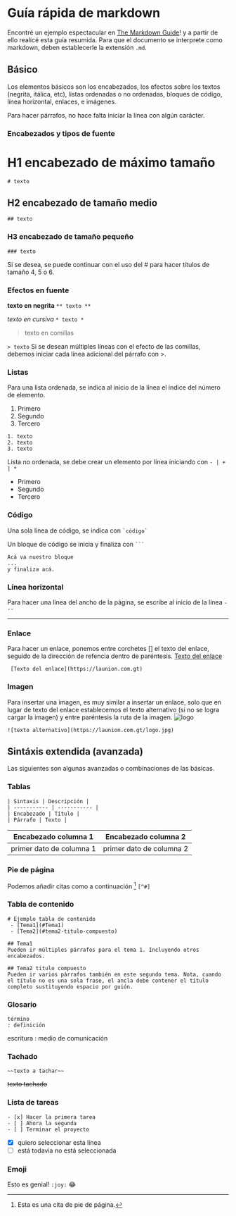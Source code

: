 # Guía rápida de markdown

Encontré un ejemplo espectacular en [The Markdown Guide](https://www.markdownguide.org)! y a partir de ello realicé esta guía resumida. Para que el documento se interprete como markdown, deben establecerle la extensión `.md`.

## Básico

Los elementos básicos son los encabezados, los efectos sobre los textos (negrita, itálica, etc), listas ordenadas o no ordenadas, bloques de código, línea horizontal, enlaces, e imágenes.

Para hacer párrafos, no hace falta iniciar la línea con algún carácter.

### Encabezados y tipos de fuente

# H1 encabezado de máximo tamaño
`# texto`
## H2 encabezado de tamaño medio
`## texto`
### H3 encabezado de tamaño pequeño
`### texto`

Si se desea, se puede continuar con el uso del # para hacer títulos de tamaño 4, 5 o 6.

### Efectos en fuente

**texto en negrita**
`** texto **`

*texto en cursiva*
`* texto *`

> texto en comillas 

`> texto`
Si se desean múltiples líneas con el efecto de las comillas, debemos iniciar cada línea adicional del párrafo con >.

### Listas
Para una lista ordenada, se indica al inicio de la línea el indice del número de elemento.

1. Primero
2. Segundo
3. Tercero
```
1. texto
2. texto 
3. texto
```

Lista no ordenada, se debe crear un elemento por línea iniciando con `- | + | *`

- Primero
- Segundo
- Tercero

### Código
Una sola línea de código, se indica con ``` `código` ```

Un bloque de código se inicia y finaliza con ` ``` `
```
Acá va nuestro bloque
...
y finaliza acá.
```

### Línea horizontal
Para hacer una línea del ancho de la página, se escribe al inicio de la línea ```---```

---

### Enlace
Para hacer un enlace, ponemos entre corchetes [] el texto del enlace, seguido de la dirección de refencia dentro de paréntesis.
[Texto del enlace](https://www.markdownguide.org)

``` [Texto del enlace](https://launion.com.gt)```

### Imagen
Para insertar una imagen, es muy similar a insertar un enlace, solo que en lugar de texto del enlace establecemos el texto alternativo (si no se logra cargar la imagen) y entre paréntesis la ruta de la imagen.
![logo](https://www.launion.com.gt/wp-content/uploads/2022/09/Logo-ILU-mas-imagen-zafra-54_Mesa-de-trabajo-1_010e00390_5611.jpg)

```
![texto alternativo](https://launion.com.gt/logo.jpg)
```

## Sintáxis extendida (avanzada)

Las siguientes son algunas avanzadas o combinaciones de las básicas.

### Tablas

```
| Sintaxis | Descripción |
| ----------- | ----------- |
| Encabezado | Título |
| Párrafo | Texto |
```
| Encabezado columna 1 | Encabezado columna 2 |
| -------------------- | -------------------- |
| primer dato de columna 1 | primer dato de columna 2 |

### Pie de página

Podemos añadir citas como a continuación [^1] ``` [^#] ```

[^1]: Esta es una cita de pie de página.

### Tabla de contenido

```
# Ejemplo tabla de contenido
 - [Tema1](#Tema1) 
 - [Tema2](#tema2-titulo-compuesto) 

## Tema1
Pueden ir múltiples párrafos para el tema 1. Incluyendo otros encabezados.

## Tema2 titulo compuesto
Pueden ir varios párrafos también en este segundo tema. Nota, cuando el título no es una sola frase, el ancla debe contener el título completo sustituyendo espacio por guión.
```

### Glosario

``` 
término 
: definición
```
escritura
: medio de comunicación

### Tachado

```
~~texto a tachar~~
```
~~texto tachado~~

### Lista de tareas

```
- [x] Hacer la primera tarea
- [ ] Ahora la segunda
- [ ] Terminar el proyecto
```
- [x] quiero seleccionar esta línea
- [ ] está todavia no está seleccionada

### Emoji

Esto es genial! `:joy:` :joy:

